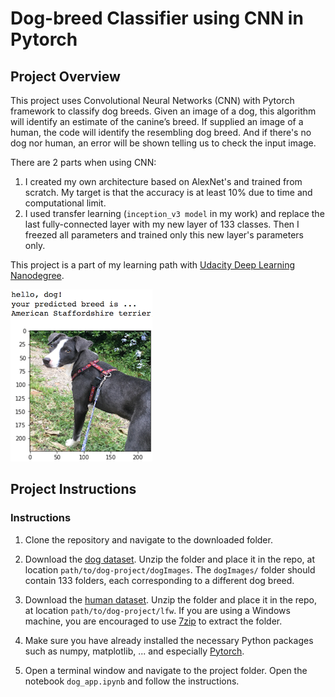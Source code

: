 [//]: # (Image References)

[image1]: ./images/sample_dog_output.png "Sample Output"
[image2]: ./images/vgg16_model.png "VGG-16 Model Layers"
[image3]: ./images/vgg16_model_draw.png "VGG16 Model Figure"

# Dog-breed Classifier using CNN in Pytorch

## Project Overview

This project uses Convolutional Neural Networks (CNN) with Pytorch framework to classify dog breeds. Given an image of a dog, this algorithm will identify an estimate of the canine’s breed.  If supplied an image of a human, the code will identify the resembling dog breed. And if there's no dog nor human, an error will be shown telling us to check the input image.

There are 2 parts when using CNN:
1. I created my own architecture based on AlexNet's and trained from scratch. My target is that the accuracy is at least 10% due to time and computational limit.
2. I used transfer learning (```inception_v3 model``` in my work) and replace the last fully-connected layer with my new layer of 133 classes. Then I freezed all parameters and trained only this new layer's parameters only.

This project is a part of my learning path with [Udacity Deep Learning Nanodegree](https://www.udacity.com/course/deep-learning-nanodegree--nd101).

![Sample Output][image1]


## Project Instructions

### Instructions

1. Clone the repository and navigate to the downloaded folder.

2. Download the [dog dataset](https://s3-us-west-1.amazonaws.com/udacity-aind/dog-project/dogImages.zip).  Unzip the folder and place it in the repo, at location `path/to/dog-project/dogImages`.  The `dogImages/` folder should contain 133 folders, each corresponding to a different dog breed.

3. Download the [human dataset](http://vis-www.cs.umass.edu/lfw/lfw.tgz).  Unzip the folder and place it in the repo, at location `path/to/dog-project/lfw`.  If you are using a Windows machine, you are encouraged to use [7zip](http://www.7-zip.org/) to extract the folder. 

4. Make sure you have already installed the necessary Python packages such as numpy, matplotlib, ... and especially [Pytorch](https://pytorch.org).

5. Open a terminal window and navigate to the project folder. Open the notebook ```dog_app.ipynb``` and follow the instructions.

